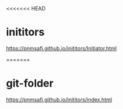<<<<<<< HEAD

# inititors


https://pnmsafi.github.io/inititors/Initiator.html

=======

# git-folder

https://pnmsafi.github.io/inititors/index.html



